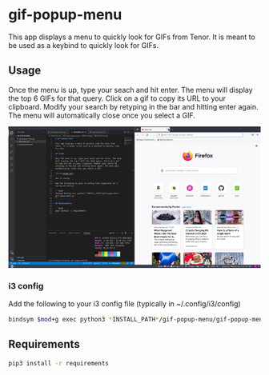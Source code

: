 # gif-popup-menu

This app displays a menu to quickly look for GIFs from Tenor. It is meant to be used as a keybind to quickly look for GIFs.

## Usage

Once the menu is up, type your seach and hit enter. The menu will display the top 6 GIFs for that query. Click on a gif to copy its URL to your clipboard. Modify your search by retyping in the bar and hitting enter again. The menu will automatically close once you select a GIF.

![Gif](usage.gif)

### i3 config

Add the following to your i3 config file (typically in ~/.config/i3/config)

```bash
bindsym $mod+g exec python3 *INSTALL_PATH*/gif-popup-menu/gif-popup-menu.py
```

## Requirements

```bash
pip3 install -r requirements
```